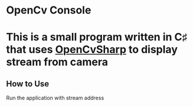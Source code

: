 # OpenCv Console
# This is a small program written in C♯ that uses [OpenCvSharp](https://github.com/shimat/opencvsharp) to display stream from camera
## How to Use
Run the application with stream address 
